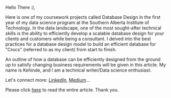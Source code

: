 Hello There :),

Here is one of my coursework projects called Database Design in the first year of my data science program at the Southern Alberta Institute of Technology. In the data landscape, one of the most sought-after technical skills is the ability to efficiently develop a scalable database design for your clients and customers while being a consultant. I delved into the best practices for a database design model to build an efficient database for "Crocs" (referred to as my client) from start to finish. 

An outline of how a database can be efficiently designed from the ground up to satisfy changing business requirements will be given in this article. My name is Kehinde, and I am a technical writer/Data science enthusiast. 

Let's connect more: [LinkedIn](https://www.linkedin.com/in/adeniran-olanrewaju/), [Medium](https://adeniranolanrewaju.medium.com/)...

Please click [here](https://github.com/Adeniran02/DatabaseDesignCourseProject/blob/main/_Database%20Design%20(Crocs%20as%20a%20Case%20Study).pdf) to read the entire article. Thank you.

